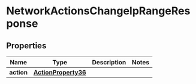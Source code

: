 

# NetworkActionsChangeIpRangeResponse


## Properties

| Name | Type | Description | Notes |
|------------ | ------------- | ------------- | -------------|
|**action** | [**ActionProperty36**](ActionProperty36.md) |  |  |



